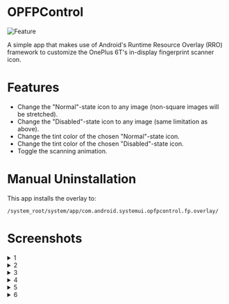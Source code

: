 # OPFPControl

![Feature](https://i.imgur.com/D6JYK8N.png)

A simple app that makes use of Android's Runtime Resource Overlay (RRO) framework to customize the OnePlus 6T's in-display fingerprint scanner icon.

# Features

- Change the "Normal"-state icon to any image (non-square images will be stretched).
- Change the "Disabled"-state icon to any image (same limitation as above).
- Change the tint color of the chosen "Normal"-state icon.
- Change the tint color of the chosen "Disabled"-state icon.
- Toggle the scanning animation.

# Manual Uninstallation

This app installs the overlay to:

```
/system_root/system/app/com.android.systemui.opfpcontrol.fp.overlay/
```

# Screenshots

<details><summary>1</summary>
<p>

![1](https://i.imgur.com/FH2kMwM.png)

</p>
</details>

<details><summary>2</summary>
<p>

![2](https://i.imgur.com/fXSMIt0.png)

</p>
</details>

<details><summary>3</summary>
<p>

![3](https://i.imgur.com/dRXZH6A.png)

</p>
</details>

<details><summary>4</summary>
<p>

![4](https://i.imgur.com/X5DwEiO.png)

</p>
</details>

<details><summary>5</summary>
<p>

![5](https://i.imgur.com/wPIUGQ7.png)

</p>
</details>

<details><summary>6</summary>
<p>

![6](https://i.imgur.com/EwUoO3T.png)

</p>
</details>
